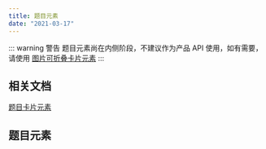 ```yaml
---
title: 题目元素
date: "2021-03-17"
---
```


::: warning 警告
题目元素尚在内侧阶段，不建议作为产品 API 使用，如有需要，请使用 [图片可折叠卡片元素](/apis/direct-api-element/image-fold-card.html)
:::

## 相关文档

[题目卡片元素](/apis/direct-api-element/question-analysis-card.html)

## 题目元素

<ClientOnly>
  <DebugPageTiku/>
</ClientOnly>

